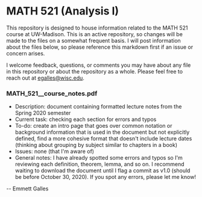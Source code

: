 # MATH 521 (Analysis I)

This repository is designed to house information related to the MATH 521 course at UW-Madison. This is an active repository, so changes will be made to the files on a somewhat frequent basis. I will post information about the files below, so please reference this markdown first if an issue or concern arises.

I welcome feedback, questions, or comments you may have about any file in this repository or about the repository as a whole. Please feel free to reach out at egalles@wisc.edu. 

### MATH_521__course_notes.pdf

  - Description: document containing formatted lecture notes from the Spring 2020 semester
  - Current task: checking each section for errors and typos
  - To-do: create an intro page that goes over common notation or background information that is used in the document but not explicitly defined, find a more cohesive format that doesn't include lecture dates (thinking about grouping by subject similar to chapters in a book)
  - Issues: none (that I'm aware of)
  - General notes: I have already spotted some errors and typos so I'm reviewing each definition, theorem, lemma, and so on. I recommend waiting to download the document until I flag a commit as v1.0 (should be before October 30, 2020). If you spot any errors, please let me know!

-- Emmett Galles